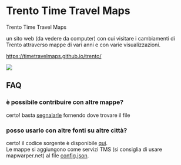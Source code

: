 # Trento Time Travel Maps
Trento Time Travel Maps  

un sito web (da vedere da computer) con cui visitare i cambiamenti di Trento attraverso mappe di vari anni e con varie visualizzazioni.

https://timetravelmaps.github.io/trento/

![](https://github.com/timetravelmaps/trento/raw/main/demo.gif)

## FAQ
### è possibile contribuire con altre mappe?
certo! basta [segnalarle](https://github.com/napo/trentotimetravelmaps/issues/new) fornendo dove trovare il file
### posso usarlo con altre fonti su altre città?
certo! il codice sorgente è disponibile [qui](https://github.com/napo/trentotimetravelmaps/tree/main/docs).<br/>
Le mappe si aggiungono come servizi TMS (si consiglia di usare mapwarper.net) al file [config.json](https://github.com/napo/trentotimetravelmaps/blob/main/docs/data/config.json).
